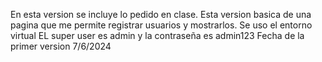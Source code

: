 En esta version se incluye lo pedido en clase. 
Esta version basica de una pagina que me permite registrar usuarios y mostrarlos.
Se uso el entorno virtual
EL super user es admin y la contraseña es admin123
Fecha de la primer version 7/6/2024
 
